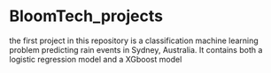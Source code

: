 # BloomTech_projects
the first project in this repository is a classification machine learning problem predicting rain events in Sydney, Australia.  It contains both a logistic regression model and a XGboost model
